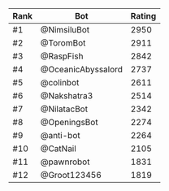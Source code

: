 Rank|Bot|Rating
---|---|---
#1|@NimsiluBot|2950
#2|@ToromBot|2911
#3|@RaspFish|2842
#4|@OceanicAbyssalord|2737
#5|@colinbot|2611
#6|@Nakshatra3|2514
#7|@NilatacBot|2342
#8|@OpeningsBot|2274
#9|@anti-bot|2264
#10|@CatNail|2105
#11|@pawnrobot|1831
#12|@Groot123456|1819
